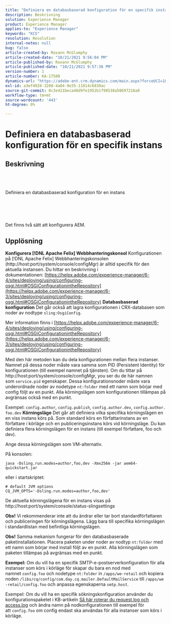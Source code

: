 ```yaml
---
title: "Definiera en databasbaserad konfiguration för en specifik instans endast"
description: Beskrivning
solution: Experience Manager
product: Experience Manager
applies-to: "Experience Manager"
keywords: "KCS"
resolution: Resolution
internal-notes: null
bug: false
article-created-by: Roxann McGlumphy
article-created-date: "10/21/2021 9:56:04 PM"
article-published-by: Roxann McGlumphy
article-published-date: "10/21/2021 9:57:36 PM"
version-number: 1
article-number: KA-17500
dynamics-url: "https://adobe-ent.crm.dynamics.com/main.aspx?forceUCI=1&pagetype=entityrecord&etn=knowledgearticle&id=dfd6b9ad-b932-ec11-b6e5-000d3a5ba97a"
exl-id: a3ef4928-3208-4a04-9e35-11814c6830ac
source-git-commit: 0c3e421beca46d9fe1952b1f98538a50697216a0
workflow-type: tm+mt
source-wordcount: '443'
ht-degree: 0%

---
```


# Definiera en databasbaserad konfiguration för en specifik instans

## Beskrivning

<br><br><br>Definiera en databasbaserad konfiguration för en instans<br><br><br><br> <br><br>
Det finns två sätt att konfigurera AEM.


## Upplösning

<b>Konfigurera [!DNL Apache Felix] Webbhanteringskonsol</b>
Konfigurationen på [!DNL Apache Felix] Webbhanteringskonsolen (http://host:port/system/console/configMgr) är alltid specifik för den aktuella instansen.
Du hittar en beskrivning i dokumentationen: [https://helpx.adobe.com/experience-manager/6-4/sites/deploying/using/configuring-osgi.html#OSGiConfigurationintheRepository](https://helpx.adobe.com/experience-manager/6-3/sites/deploying/using/configuring-osgi.html#OSGiConfigurationintheRepository)
<b>Databasbaserad konfiguration</b>
Det går också att lagra konfigurationen i CRX-databasen som noder av nodtype `sling:OsgiConfig`.

Mer information finns i [https://helpx.adobe.com/experience-manager/6-4/sites/deploying/using/configuring-osgi.html#OSGiConfigurationintheRepository](https://helpx.adobe.com/experience-manager/6-3/sites/deploying/using/configuring-osgi.html#OSGiConfigurationintheRepository)

Med den här metoden kan du dela konfigurationen mellan flera instanser.
Namnet på dessa noder måste vara samma som PID (Persistent Identity) för konfigurationen (till exempel namnet på tjänsten). Om du tittar på http://host:port/system/console/configMgr, you ser du de här namnen som `service.pid` egenskaper. Dessa konfigurationsnoder måste vara underordnade noder av nodetype `nt:folder` med ett namn som börjar med config följt av en punkt. Alla körningslägen som konfigurationen tillämpas på avgränsas också med en punkt.

Exempel: `config.author`, `config.publish`, `config.author.dev`, `config.author.foo.dev`
<b>Körningsläge</b>
Det går att definiera vilka specifika körningslägen en en viss instans körs på. Som standard körs en författarinstans av en författare i körläge och en publiceringsinstans körs vid körningsläge. Du kan definiera flera körningslägen för en instans (till exempel författare, foo och dev).

Ange dessa körningslägen som VM-alternativ.

På konsolen:


```
java -Dsling.run.modes=author,foo,dev -Xmx256m -jar aem64-quickstart.jar
```


eller i startskriptet:


```
# default JVM options
CQ_JVM_OPTS='-Dsling.run.modes=author,foo,dev'
```


De aktuella körningslägena för en instans visas på http://host:port/system/console/status-slingsettings

<b>Obs!</b> Vi rekommenderar inte att du ändrar eller tar bort standardförfattaren och publiceringen för körningslägena. Lägg bara till specifika körningslägen i standardlistan med befintliga körningslägen.

<b>Obs!</b> Samma mekanism fungerar för den databasbaserade paketinstallationen. Placera paketen under noder av nodtyp `nt:folder` med ett namn som börjar med install följt av en punkt. Alla körningslägen som paketen tillämpas på avgränsas med en punkt.

<b>Exempel:</b> Om du vill ha en specifik SMTP-e-postserverkonfiguration för alla instanser som körs i körläge för skapar du bara en nod med namnet `config.foo` och nodetype `nt:folder` in `/apps/we-retail` och kopiera noden `/libs/cq/config/com.day.cq.mailer.DefaultMailService` till `/apps/we-retail/config.foo` och anpassa egenskaperna `smtp.host`.

Exempel: Om du vill ha en specifik sökningskonfiguration använder du konfigurationspaketet i KB-artikeln [Så här roterar du request.log och access.log](https://helpx.adobe.com/experience-manager/kb/HowToRotateRequestAndAccessLog.html "Så här roterar du request.log och access.log ") och ändra namn på nodkonfigurationen till exempel för att `config.foo` om config endast ska användas för alla instanser som körs i körläge.
